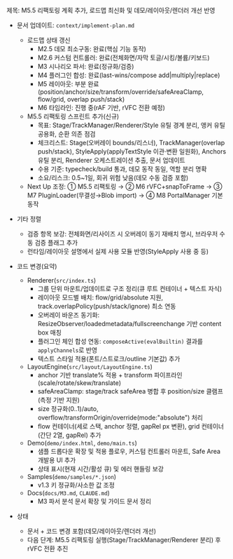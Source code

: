 제목: M5.5 리팩토링 계획 추가, 로드맵 최신화 및 데모/레이아웃/렌더러 개선 반영

- 문서 업데이트: `context/implement-plan.md`
  - 로드맵 상태 갱신
    - M2.5 데모 최소구동: 완료(핵심 기능 동작)
    - M2.6 커스텀 컨트롤러: 완료(전체화면/자막 토글/시킹/볼륨/키보드)
    - M3 시나리오 파서: 완료(정규화/검증)
    - M4 플러그인 합성: 완료(last-wins/compose add|multiply|replace)
    - M5 레이아웃: 부분 완료(position/anchor/size/transform/override/safeAreaClamp, flow/grid, overlap push/stack)
    - M6 타임라인: 진행 중(rAF 기반, rVFC 전환 예정)
  - M5.5 리팩토링 스프린트 추가(신규)
    - 목표: Stage/TrackManager/Renderer/Style 유틸 경계 분리, 앵커 유틸 공용화, 순환 의존 점검
    - 체크리스트: Stage(오버레이 bounds/리스너), TrackManager(overlap push/stack), StyleApply(applyTextStyle 이관·변환 일원화), Anchors 유틸 분리, Renderer 오케스트레이션 추출, 문서 업데이트
    - 수용 기준: typecheck/build 통과, 데모 동작 동일, 역할 분리 명확
    - 소요/리스크: 0.5~1일, 회귀 위험 낮음(데모 수동 검증 포함)
  - Next Up 조정: ① M5.5 리팩토링 → ② M6 rVFC+snapToFrame → ③ M7 PluginLoader(무결성→Blob import) → ④ M8 PortalManager 기본 동작

- 기타 정렬
  - 검증 항목 보강: 전체화면/리사이즈 시 오버레이 동기 재배치 명시, 브라우저 수동 검증 플래그 추가
  - 런타임/레이아웃 설명에서 실제 사용 모듈 반영(StyleApply 사용 중 등)

- 코드 변경(요약)
  - Renderer(`src/index.ts`)
    - 그룹 단위 마운트/업데이트로 구조 정리(큐 루트 컨테이너 + 텍스트 자식)
    - 레이아웃 모드별 배치: flow/grid/absolute 지원, track.overlapPolicy(push/stack/ignore) 최소 연동
    - 오버레이 바운즈 동기화: ResizeObserver/loadedmetadata/fullscreenchange 기반 content box 매칭
    - 플러그인 체인 합성 연동: `composeActive(evalBuiltin)` 결과를 `applyChannels`로 반영
    - 텍스트 스타일 적용(폰트/스트로크/outline 기본값) 추가
  - LayoutEngine(`src/layout/LayoutEngine.ts`)
    - anchor 기반 translate% 적용 + transform 파이프라인(scale/rotate/skew/translate)
    - safeAreaClamp: stage/track safeArea 병합 후 position/size 클램프(측정 기반 지원)
    - size 정규화(0..1)/auto, overflow/transformOrigin/override(mode:"absolute") 처리
    - flow 컨테이너(세로 스택, anchor 정렬, gapRel px 변환), grid 컨테이너(간단 2열, gapRel) 추가
  - Demo(`demo/index.html`, `demo/main.ts`)
    - 샘플 드롭다운 확장 및 적용 플로우, 커스텀 컨트롤러 마운트, Safe Area 개발용 UI 추가
    - 상태 표시(현재 시간/활성 큐) 및 에러 핸들링 보강
  - Samples(`demo/samples/*.json`)
    - v1.3 키 정규화/사소한 값 조정
  - Docs(`docs/M3.md`, `CLAUDE.md`)
    - M3 파서 분석 문서 확장 및 가이드 문서 정리

- 상태
  - 문서 + 코드 변경 포함(데모/레이아웃/렌더러 개선)
  - 다음 단계: M5.5 리팩토링 실행(Stage/TrackManager/Renderer 분리) 후 rVFC 전환 추진
